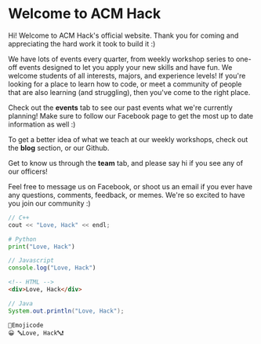 # Welcome to ACM Hack

Hi! Welcome to ACM Hack's official website. Thank you for coming and appreciating the hard work it took to build it :)

We have lots of events every quarter, from weekly workshop series to one-off events designed to let you apply your new skills and have fun. We welcome students of all interests, majors, and experience levels! If you're looking for a place to learn how to code, or meet a community of people that are also learning (and struggling), then you've come to the right place. 

Check out the **events** tab to see our past events what we're currently planning! Make sure to follow our Facebook page to get the most up to date information as well :)

To get a better idea of what we teach at our weekly workshops, check out the **blog** section, or our Github. 

Get to know us through the **team** tab, and please say hi if you see any of our officers! 

Feel free to message us on Facebook, or shoot us an email if you ever have any questions, comments, feedback, or memes. We're so excited to have you join our community :)

```C
// C++
cout << "Love, Hack" << endl;
```
```Python
# Python
print("Love, Hack")
```
```Javascript
// Javascript
console.log("Love, Hack")
```
```HTML
<!-- HTML -->
<div>Love, Hack</div>
```
```Java
// Java
System.out.println("Love, Hack");
```
```Emojicode
💭Emojicode
😀 🔤Love, Hack🔤❗️
```
